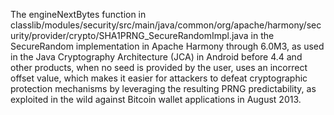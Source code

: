 The engineNextBytes function in classlib/modules/security/src/main/java/common/org/apache/harmony/security/provider/crypto/SHA1PRNG_SecureRandomImpl.java in the SecureRandom implementation in Apache Harmony through 6.0M3, as used in the Java Cryptography Architecture (JCA) in Android before 4.4 and other products, when no seed is provided by the user, uses an incorrect offset value, which makes it easier for attackers to defeat cryptographic protection mechanisms by leveraging the resulting PRNG predictability, as exploited in the wild against Bitcoin wallet applications in August 2013.